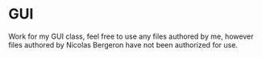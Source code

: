 # GUI
Work for my GUI class, feel free to use any files authored by me, however files authored by Nicolas Bergeron have not been authorized for use.
